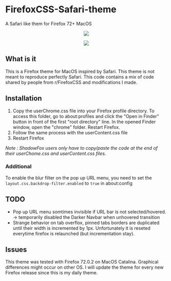 # FirefoxCSS-Safari-theme
A Safari like them for Firefox 72+ MacOS

<p align="center">
  <img src="https://github.com/Pepitortue/FirefoxCSS-Safari-theme/blob/master/Showcase.png">
</p>
<p align="center">
  <img src="https://github.com/Pepitortue/FirefoxCSS-Safari-theme/blob/master/Showcase.gif">
</p>

## What is it
This is a Firefox theme for MacOS inspired by Safari. This theme is not meant to reproduce perfectly Safari.
This code contains a mix of code shared by people from r/FirefoxCSS and modifications I made.

## Installation
1. Copy the userChrome.css file into your Firefox profile directory.
To access this folder, go to about:profiles and click the "Open in Finder" button in front of the first "root directory" line. In the opened Finder window, open the "chrome" folder.
Restart Firefox.
2. Follow the same process with the userContent.css file
3. Restart Firefox

*Note : ShadowFox users only have to copy/paste the code at the end of their userChome.css and userContent.css files.*

### Additional
To enable the blur filter on the pop up URL menu, you need to set the `layout.css.backdrop-filter.enabled` to `true` in about:config

## TODO
* Pop up URL menu somtimes invisible if URL bar is not selected/hovered. -> temporarily disabled the Darker Navbar when unhovered transition
* Strange behavior on tab overflox, pinned tabs borders are duplicated until their width is incremented by 1px. Unfortunately it is reseted everytime firefox is relaunched (but incrementation stay).

## Issues
This theme was tested with Firefox 72.0.2 on MacOS Catalina. Graphical differences might occur on other OS.
I will update the theme for every new Firefox release since this is my daily theme.
